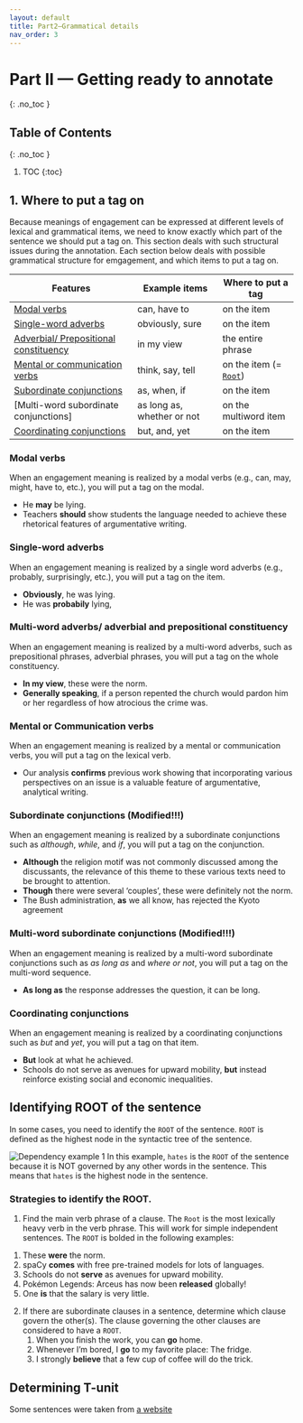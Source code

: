 ```yaml
---
layout: default
title: Part2—Grammatical details
nav_order: 3
---
```

# Part II — Getting ready to annotate
{: .no_toc }
## Table of Contents
{: .no_toc }

1. TOC
{:toc}

## 1. Where to put a tag on
Because meanings of engagement can be expressed at different levels of lexical and grammatical items, we need to know exactly which part of the sentence we should put a tag on.
This section deals with such structural issues during the annotation. Each section below deals with possible grammatical structure for emgagement, and which items to put a tag on.


| Features                                                                                              | Example items              | Where to put a tag                                          |
| ----------------------------------------------------------------------------------------------------- | -------------------------- | ----------------------------------------------------------- |
| [Modal verbs](#modal-verbs)                                                                           | can, have to               | on the item                                                 |
| [Single-word adverbs](#single-word-adverbs)                                                           | obviously, sure            | on the item                                                 |
| [Adverbial/ Prepositional constituency](#multi-word-adverbs-adverbial-and-prepositional-constituency) | in my view                 | the entire phrase                                           |
| [Mental or communication verbs](#mental-or-communication-verbs)                                       | think, say, tell           | on the item (= [`Root`](#identifying-root-of-the-sentence)) |
| [Subordinate conjunctions](#subordinate-conjunctions-modified)                                        | as, when, if               | on the item                                                 |
| [Multi-word subordinate conjunctions]                                                                 | as long as, whether or not | on the multiword item                                       |
| [Coordinating conjunctions](#coordinating-conjunctions)                                               | but, and, yet              | on the item                                                 |



### Modal verbs
When an engagement meaning is realized by a modal verbs (e.g., can, may, might, have to, etc.), you will put a tag on the modal.
- He **may** be lying.
- Teachers **should** show students the language needed to achieve these rhetorical features of argumentative writing.

### Single-word adverbs
When an engagement meaning is realized by a single word adverbs (e.g., probably, surprisingly, etc.), you will put a tag on the item.
- **Obviously**, he was lying. 
- He was **probabily** lying,

### Multi-word adverbs/ adverbial and prepositional constituency
When an engagement meaning is realized by a multi-word adverbs, such as prepositional phrases, adverbial phrases, you will put a tag on the whole constituency.
- **In my view**, these were the norm.
- **Generally speaking**, if a person repented the church would pardon him or her regardless of how atrocious the crime was.

### Mental or Communication verbs
When an engagement meaning is realized by a mental or communication verbs, you will put a tag on the lexical verb.
- Our analysis **confirms** previous work showing that incorporating various perspectives on an issue is a valuable feature of argumentative, analytical writing.

### Subordinate conjunctions (Modified!!!)
When an engagement meaning is realized by a subordinate conjunctions such as *although*, *while*, and *if*, you will put a tag on the conjunction.
- **Although** the religion motif was not commonly discussed among the discussants, the relevance of this theme to these various texts need to be brought to attention.
- **Though** there were several ‘couples’, these were definitely not the norm.
- The Bush administration, **as** we all know, has rejected the Kyoto agreement

### Multi-word subordinate conjunctions (Modified!!!)
When an engagement meaning is realized by a multi-word subordinate conjunctions such as *as long as* and *where or not*, you will put a tag on the multi-word sequence.
- **As long as** the response addresses the question, it can be long.

### Coordinating conjunctions
When an engagement meaning is realized by a coordinating conjunctions such as *but* and *yet*, you will put a tag on that item.
- **But** look at what he achieved.
- Schools do not serve as avenues for upward mobility, **but** instead reinforce existing social and economic inequalities.


## Identifying ROOT of the sentence
In some cases, you need to identify the `ROOT` of the sentence. 
`ROOT` is defined as the highest node in the syntactic tree of the sentence.

![Dependency example 1](/figures/dep1.png)
In this example, `hates` is the `ROOT` of the sentence because it is NOT governed by any other words in the sentence. This means that `hates` is the highest node in the sentence.

### Strategies to identify the ROOT.

1) Find the main verb phrase of a clause. The `Root` is the most lexically heavy verb in the verb phrase. This will work for simple independent sentences. The `ROOT` is bolded in the following examples:
   
 1. These **were** the norm.
 2. spaCy **comes** with free pre-trained models for lots of languages.
 3. Schools do not **serve** as avenues for upward mobility.
 4. Pokémon Legends: Arceus has now been **released** globally! 
 5. One **is** that the salary is very little.

2) If there are subordinate clauses in a sentence, determine which clause govern the other(s). The clause governing the other clauses are considered to have a `ROOT`.
    1. When you finish the work, you can **go** home.
    2. Whenever I’m bored, I **go** to my favorite place: The fridge.
    3. I strongly **believe** that a few cup of coffee will do the trick.

## Determining T-unit



Some sentences were taken from [a website](https://www.scarymommy.com/funny-phrases/)
